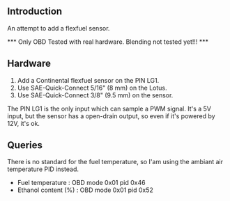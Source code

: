## Introduction

An attempt to add a flexfuel sensor.

*** Only OBD Tested with real hardware. Blending not tested yet!!! ***

## Hardware

 1. Add a Continental flexfuel sensor on the PIN LG1.
 2. Use SAE-Quick-Connect 5/16" (8 mm) on the Lotus.
 3. Use SAE-Quick-Connect 3/8" (9.5 mm) on the sensor.

The PIN LG1 is the only input which can sample a PWM signal. It's a 5V input,
but the sensor has a open-drain output, so even if it's powered by 12V, it's ok.

## Queries

There is no standard for the fuel temperature, so I'am using the ambiant air
temperature PID instead.

 - Fuel temperature    : OBD mode 0x01 pid 0x46
 - Ethanol content (%) : OBD mode 0x01 pid 0x52
